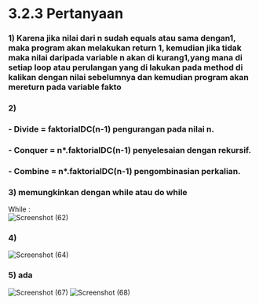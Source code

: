 # 3.2.3 Pertanyaan
### 1) Karena jika nilai dari n sudah equals atau sama dengan1, maka program akan melakukan return 1, kemudian jika tidak maka nilai daripada variable n akan di kurang1,yang mana di setiap loop atau perulangan yang di lakukan pada method di kalikan dengan nilai sebelumnya dan kemudian program akan mereturn pada variable fakto 
### 2)
### - Divide = faktorialDC(n-1) pengurangan pada nilai n. 
### - Conquer = n*.faktorialDC(n-1) penyelesaian dengan rekursif. 
### - Combine = n*.faktorialDC(n-1) pengombinasian perkalian.
### 3) memungkinkan dengan while atau do while
While : </br>
![Screenshot (62)](https://user-images.githubusercontent.com/87335182/158925860-670ef8b3-2aed-413f-98ff-274a5a8a57a0.png)
### 4)
![Screenshot (64)](https://user-images.githubusercontent.com/87335182/158931110-2d40227d-e094-4f66-ab2e-adf4f7c7a4f3.png)
### 5) ada 
![Screenshot (67)](https://user-images.githubusercontent.com/87335182/158931965-f2515e45-b0bb-49e9-a9aa-c64161bc1d8f.png)
![Screenshot (68)](https://user-images.githubusercontent.com/87335182/158931975-b6062400-0f4c-4559-a8eb-54b6e7343ac4.png)

